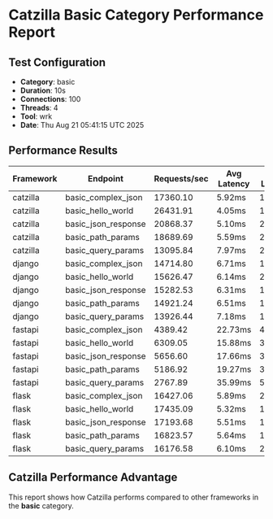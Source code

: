 # Catzilla Basic Category Performance Report

## Test Configuration
- **Category**: basic
- **Duration**: 10s
- **Connections**: 100
- **Threads**: 4
- **Tool**: wrk
- **Date**: Thu Aug 21 05:41:15 UTC 2025

## Performance Results

| Framework | Endpoint | Requests/sec | Avg Latency | 99% Latency |
|-----------|----------|--------------|-------------|-------------|
| catzilla | basic_complex_json | 17360.10 | 5.92ms | 17.95ms |
| catzilla | basic_hello_world | 26431.91 | 4.05ms | 16.99ms |
| catzilla | basic_json_response | 20868.37 | 5.10ms | 21.86ms |
| catzilla | basic_path_params | 18689.69 | 5.59ms | 21.77ms |
| catzilla | basic_query_params | 13095.84 | 7.97ms | 25.87ms |
| django | basic_complex_json | 14714.80 | 6.71ms | 19.77ms |
| django | basic_hello_world | 15626.47 | 6.14ms | 20.52ms |
| django | basic_json_response | 15282.53 | 6.31ms | 18.82ms |
| django | basic_path_params | 14921.24 | 6.51ms | 18.01ms |
| django | basic_query_params | 13926.44 | 7.18ms | 19.08ms |
| fastapi | basic_complex_json | 4389.42 | 22.73ms | 40.02ms |
| fastapi | basic_hello_world | 6309.05 | 15.88ms | 33.40ms |
| fastapi | basic_json_response | 5656.60 | 17.66ms | 34.25ms |
| fastapi | basic_path_params | 5186.92 | 19.27ms | 35.95ms |
| fastapi | basic_query_params | 2767.89 | 35.99ms | 53.62ms |
| flask | basic_complex_json | 16427.06 | 5.89ms | 20.23ms |
| flask | basic_hello_world | 17435.09 | 5.32ms | 17.91ms |
| flask | basic_json_response | 17193.68 | 5.51ms | 17.85ms |
| flask | basic_path_params | 16823.57 | 5.64ms | 18.48ms |
| flask | basic_query_params | 16176.58 | 6.10ms | 22.24ms |

## Catzilla Performance Advantage

This report shows how Catzilla performs compared to other frameworks in the **basic** category.

